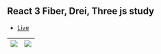 ## React 3 Fiber, Drei, Three js study

- [Live](https://car-show.yasin-uysal.com/)

| ![](/screenshots/CarShow.jpg) | ![](/screenshots/CarShow.jpg) |
| ----------------------------- | ----------------------------- |
